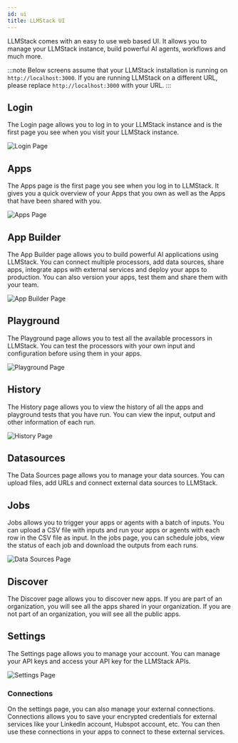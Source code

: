 ```yaml
---
id: ui
title: LLMStack UI
---
```


LLMStack comes with an easy to use web based UI. It allows you to manage your LLMStack instance, build powerful AI agents, workflows and much more.

:::note
Below screens assume that your LLMStack installation is running on `http://localhost:3000`. If you are running LLMStack on a different URL, please replace `http://localhost:3000` with your URL.
:::

## Login

The Login page allows you to log in to your LLMStack instance and is the first page you see when you visit your LLMStack instance.

![Login Page](/img/ui/llmstack-login.png)

## Apps

The Apps page is the first page you see when you log in to LLMStack. It gives you a quick overview of your Apps that you own as well as the Apps that have been shared with you.

![Apps Page](/img/ui/llmstack-home.png)

## App Builder

The App Builder page allows you to build powerful AI applications using LLMStack. You can connect multiple processors, add data sources, share apps, integrate apps with external services and deploy your apps to production. You can also version your apps, test them and share them with your team.

![App Builder Page](/img/ui/llmstack-app-builder.png)

## Playground

The Playground page allows you to test all the available processors in LLMStack. You can test the processors with your own input and configuration before using them in your apps.

![Playground Page](/img/ui/llmstack-playground.png)

## History

The History page allows you to view the history of all the apps and playground tests that you have run. You can view the input, output and other information of each run.

![History Page](/img/ui/llmstack-history.png)

## Datasources

The Data Sources page allows you to manage your data sources. You can upload files, add URLs and connect external data sources to LLMStack.

## Jobs

Jobs allows you to trigger your apps or agents with a batch of inputs. You can upload a CSV file with inputs and run your apps or agents with each row in the CSV file as input. In the jobs page, you can schedule jobs, view the status of each job and download the outputs from each runs.

![Data Sources Page](/img/ui/llmstack-datasources.png)

## Discover

The Discover page allows you to discover new apps. If you are part of an organization, you will see all the apps shared in your organization. If you are not part of an organization, you will see all the public apps.

## Settings

The Settings page allows you to manage your account. You can manage your API keys and access your API key for the LLMStack APIs.

![Settings Page](/img/ui/llmstack-settings.png)

### Connections

On the settings page, you can also manage your external connections. Connections allows you to save your encrypted credentials for external services like your LinkedIn account, Hubspot account, etc. You can then use these connections in your apps to connect to these external services.
